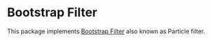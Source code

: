 # Bootstrap Filter

This package implements [Bootstrap Filter](https://en.wikipedia.org/wiki/Particle_filter#The_bootstrap_filter) also known as Particle filter.
